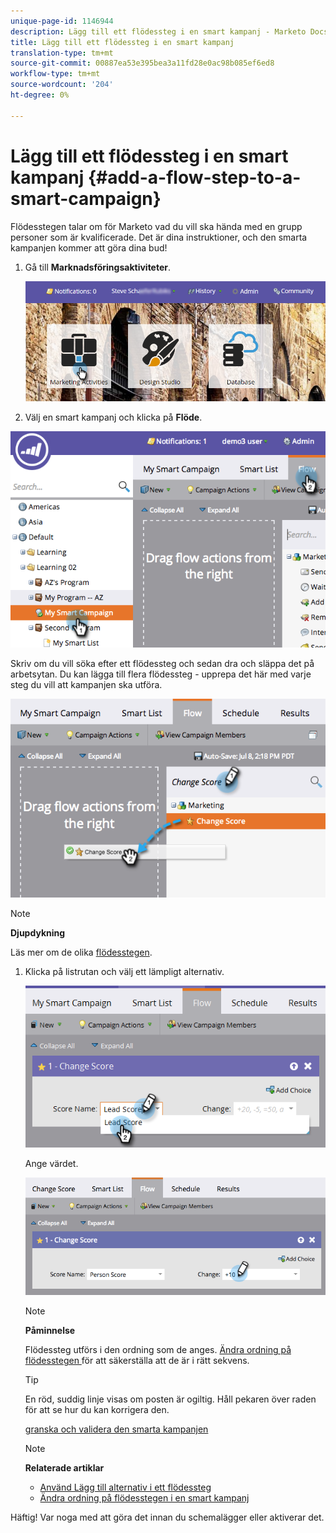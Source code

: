 ```yaml
---
unique-page-id: 1146944
description: Lägg till ett flödessteg i en smart kampanj - Marketo Docs - Produktdokumentation
title: Lägg till ett flödessteg i en smart kampanj
translation-type: tm+mt
source-git-commit: 00887ea53e395bea3a11fd28e0ac98b085ef6ed8
workflow-type: tm+mt
source-wordcount: '204'
ht-degree: 0%

---
```



# Lägg till ett flödessteg i en smart kampanj {#add-a-flow-step-to-a-smart-campaign}

Flödesstegen talar om för Marketo vad du vill ska hända med en grupp personer som är kvalificerade. Det är dina instruktioner, och den smarta kampanjen kommer att göra dina bud!

1. Gå till **Marknadsföringsaktiviteter**.

   ![](assets/login-marketing-activities.png)

1. Välj en smart kampanj och klicka på **Flöde**.

![](assets/image2014-9-19-16-3a27-3a1.png)

Skriv om du vill söka efter ett flödessteg och sedan dra och släppa det på arbetsytan. Du kan lägga till flera flödessteg - upprepa det här med varje steg du vill att kampanjen ska utföra.

![](assets/image2014-9-19-16-3a27-3a7.png)

>[!NOTE]
>
>**Djupdykning**
>
>
>Läs mer om de olika [flödesstegen](http://docs.marketo.com/display/DOCS/Flow+Actions).

1. Klicka på listrutan och välj ett lämpligt alternativ.

   ![](assets/four-1.png)

   Ange värdet.

   ![](assets/changescorevalue-cursor.png)

   >[!NOTE]
   >
   >**Påminnelse**
   >
   >
   >Flödessteg utförs i den ordning som de anges.  [Ändra ordning på flödesstegen ](add-a-flow-step-to-a-smart-campaign/reorder-the-flow-steps-in-a-smart-campaign.md) för att säkerställa att de är i rätt sekvens.

   >[!TIP]
   >
   >En röd, suddig linje visas om posten är ogiltig. Håll pekaren över raden för att se hur du kan korrigera den.

   [granska och validera den smarta kampanjen](../../../../product-docs/core-marketo-concepts/smart-campaigns/creating-a-smart-campaign/smart-campaign-checklist.md)

   >[!NOTE]
   >
   >**Relaterade artiklar**
   >
   >    
   >    
   >    * [Använd Lägg till alternativ i ett flödessteg](use-add-choice-in-a-flow-step.md)
   >    * [Ändra ordning på flödesstegen i en smart kampanj](add-a-flow-step-to-a-smart-campaign/reorder-the-flow-steps-in-a-smart-campaign.md)


Häftig! Var noga med att göra det innan du schemalägger eller aktiverar det.